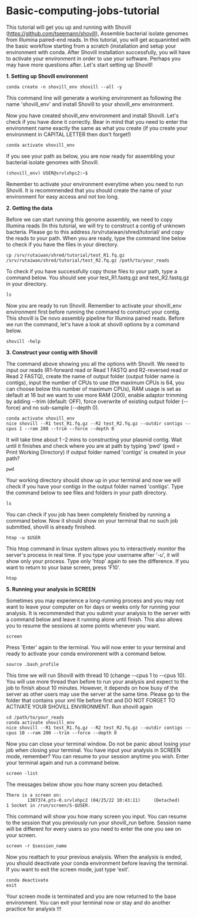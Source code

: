# Basic-computing-jobs-tutorial

This tutorial will get you up and running with Shovill (https://github.com/tseemann/shovill), Assemble bacterial isolate genomes from Illumina paired-end reads. In this tutorial, you will get acquaninted with the basic workflow starting from a scratch (installation and setup your environment with conda. 
After Shovill installation successfully, you will have to activate your environment in order to use your software. Perhaps you may have more questions after. Let's start setting up Shovill! 

**1. Setting up Shovill environment**
```
conda create -n shovill_env shovill --all -y
```
This command line will generate a working environment as following the name 'shovill_env' and install Shovill to your shovill_env environment.

Now you have created shovill_env environment and install Shovill. Let's check if you have done it correctly. Bear in mind that you need to enter the environment name exactly the same as what you create (if you create your environment in CAPITAL LETTER then don't forget!)

```
conda activate shovill_env 
```

If you see your path as below, you are now ready for assembling your bacterial isolate genomes with Shovill.

```
(shovill_env) USER@srvlxhpc2:~$
```
Remember to activate your environment everytime when you need to run Shovill. It is recommnended that you should create the name of your environment for easy access and not too long. 

**2. Getting the data**

Before we can start running this genome assembly, we need to copy Illumina reads (In this tutorial, we will try to construct a contig of unknown bacteria. Please go to this address /srv/rutaiwan/shred/tutorial/ and copy the reads to your path.
When you are ready, type the command line below to check if you have the files in your directory.

```
cp /srv/rutaiwan/shred/tutorial/test_R1.fq.gz /srv/rutaiwan/shred/tutorial/test_R2.fq.gz /path/to/your_reads
```
To check if you have successfully copy those files to your path, type a command below. You should see your test_R1.fastq.gz and test_R2.fastq.gz in your directory.

```
ls
```

Now you are ready to run Shovill. Remember to activate your shovill_env environment first before running the command to construct your contig.
This shovill is De novo assembly pipeline for Illumina paired reads. Before we run the command, let's have a look at shovill options by a command below.

```
shovill -help
```

**3. Construct your contig with Shovill**

The command above showing you all the options with Shovill. We need to input our reads (R1-forward read or Read 1 FASTQ and R2-reversed read or Read 2 FASTQ), create the name of output folder (output folder name is contigs), input the number of CPUs to use (the maximum CPUs is 64, you can choose below this number of maximum CPUs), RAM usage is set as default at 16 but we want to use more RAM (200), enable adaptor trimming by adding --trim (default: OFF), force overwrite of existing output folder (--force) and no sub-sample (--depth 0).

```
conda activate shovill_env
nice shovill --R1 test_R1.fq.gz --R2 test_R2.fq.gz --outdir contigs --cpus 1 --ram 200 --trim --force --depth 0
```

It will take time about 1 -2 mins to constructing your plasmid contig. Wait until it finishes and check where you are at path by typing 'pwd' (pwd = Print Working Directory) if output folder named 'contigs' is created in your path?

```
pwd
```
Your working directory should show up in your terminal and now we will check if you have your contigs in the output folder named 'contigs'. Type the command below to see files and folders in your path directory.

```
ls
```
You can check if you job has been completely finished by running a command below. Now it should show on your terminal that no such job submitted, shovill is already finished.   

```
htop -u $USER
```

This htop command in linux system allows  you to interactively monitor the server's process in real time. If you type your username after '-u', it will show only your process. Type only 'htop' again to see the difference. If you want to return to your base screen, press 'F10'.

```
htop
```

**5. Running your analysis in SCREEN**

Sometimes you may experience a long-running process and you may not want to leave your computer on for days or weeks only for running your analysis. It is recommended that you submit your analysis to the server with a command below and leave it running alone until finish. This also allows you to resume the sessions at some points whenever you want.  

```
screen
```

Press 'Enter' again to the terminal. You will now enter to your terminal and ready to activate your conda environment with a command below.

```
source .bash_profile
```

This time we will run Shovill with thread 10 (change --cpus 1 to --cpus 10). You will use more thread than before to run your analysis and expect to the job to finish about 10 minutes. However, it depends on how busy of the server as other users may use the server at the same time. Please go to the folder that contains your xml file before first and DO NOT FORGET TO ACTIVATE YOUR SHOVILL ENVIRONMENT. Run shovill again 

```
cd /path/to/your_reads
conda activate shovill_env
nice shovill --R1 test_R1.fq.gz --R2 test_R2.fq.gz --outdir contigs --cpus 10 --ram 200 --trim --force --depth 0

```
Now you can close your terminal window. Do not be panic about losing your job when closing your terminal. You have input your analysis in SCREEN mode, remember? You can resume to your session anytime you wish. Enter your terminal again and run a command below.

```
screen -list
```
The messages below show you how many screen you detached. 
```
There is a screen on:
        1307374.pts-0.srvlxhpc2 (04/25/22 10:43:11)     (Detached)
1 Socket in /run/screen/S-$USER.
```


This command will show you how many screen you input. You can resume to the session that you previously run your shovill_run before. Session name will be different for every users so you need to enter the one you see on your screen. 

```
screen -r $session_name
```

Now you reattach to your previous analysis. When the analysis is ended, you should deactivate your conda environment before leaving the terminal. If you want to exit the screen mode, just type 'exit'. 

```
conda deactivate
exit
```
Your screen mode is terminated and you are now returned to the base environment. You can exit your terminal now or stay and do another practice for analysis !!!
